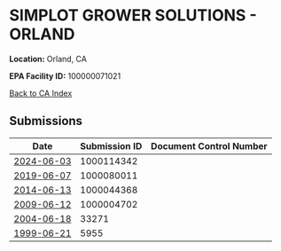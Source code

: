 # SIMPLOT GROWER SOLUTIONS - ORLAND

**Location:** Orland, CA

**EPA Facility ID:** 100000071021

[Back to CA Index](../../index.md)

## Submissions

| Date | Submission ID | Document Control Number |
|------|--------------|-------------------------|
| [2024-06-03](submissions/1000114342.md) | 1000114342 |  |
| [2019-06-07](submissions/1000080011.md) | 1000080011 |  |
| [2014-06-13](submissions/1000044368.md) | 1000044368 |  |
| [2009-06-12](submissions/1000004702.md) | 1000004702 |  |
| [2004-06-18](submissions/33271.md) | 33271 |  |
| [1999-06-21](submissions/5955.md) | 5955 |  |
